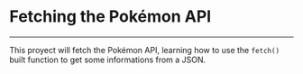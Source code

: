 # Fetching the Pokémon API

---

This proyect will fetch the Pokémon API, learning how to use the `fetch()` built function to get some informations from a JSON. 